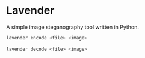 # Lavender

A simple image steganography tool written in Python.

```sh
lavender encode <file> <image>
    
lavender decode <file> <image>
```
